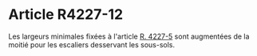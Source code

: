 # Article R4227-12

  
Les largeurs minimales fixées à l'article [R. 4227-5][1] sont augmentées de la moitié pour les escaliers desservant les sous-sols.

 [1]: /affichCodeArticle.do?cidTexte=LEGITEXT000006072050&idArticle=LEGIARTI000018489077&dateTexte=&categorieLien=cid